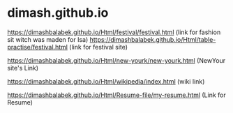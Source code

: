 # dimash.github.io

https://dimashbalabek.github.io/Html/festival/festival.html
(link for fashion sit witch was maden for Isa)
https://dimashbalabek.github.io/Html/table-practise/festival.html
(link for festival site)

https://dimashbalabek.github.io/Html/new-yourk/new-yourk.html
(NewYour site's Link)

https://dimashbalabek.github.io/Html/wikipedia/index.html
(wiki link)

https://dimashbalabek.github.io/Html/Resume-file/my-resume.html
(Link for Resume)

